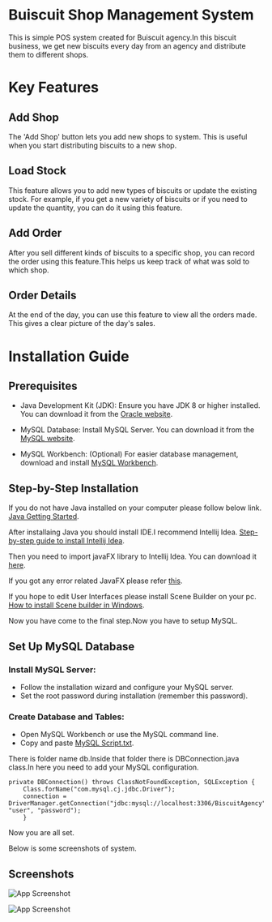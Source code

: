 
# Buiscuit Shop Management System

This is simple POS system created for Buiscuit agency.In this biscuit business, we get new biscuits every day from an agency and distribute them to different shops. 

# Key Features

## Add Shop
The 'Add Shop' button lets you add new shops to system. This is useful when you start distributing biscuits to a new shop. 

## Load Stock
This feature allows you to add new types of biscuits or update the existing stock. For example, if you get a new variety of biscuits or if you need to update the quantity, you can do it using this feature. 

## Add Order
After you sell different kinds of biscuits to a specific shop, you can record the order using this feature.This helps us keep track of what was sold to which shop. 

## Order Details
At the end of the day, you can use this feature to view all the orders made. This gives a clear picture of the day's sales.

# Installation Guide

## Prerequisites

- Java Development Kit (JDK): Ensure you have JDK 8 or higher installed. You can download it from the [Oracle website](https://www.oracle.com/java/technologies/downloads/#java11).

- MySQL Database: Install MySQL Server. You can download it from the [MySQL website](https://dev.mysql.com/downloads/mysql/).

- MySQL Workbench: (Optional) For easier database management, download and install [MySQL Workbench](https://dev.mysql.com/downloads/workbench/).

## Step-by-Step Installation

If you do not have Java installed on your computer please follow below link.
[Java Getting Started](https://www.w3schools.com/java/java_getstarted.asp).

After installaing Java you should install IDE.I recommend Intellij Idea. [Step-by-step guide to install Intellij Idea](https://www.geeksforgeeks.org/step-by-step-guide-to-install-intellij-idea/).

Then you need to import javaFX library to Intellij Idea.
You can download it [here](https://openjfx.io/).

If you got any error related JavaFX please refer [this](https://openjfx.io/openjfx-docs/#IDE-Intellij).

If you hope to edit User Interfaces please install Scene Builder on your pc. [How to install Scene builder in Windows](https://medium.com/@oshadaeraboy/how-to-install-scene-builder-in-windows-and-configure-in-intellij-idea-7291a23a7de7).

Now you have come to the final step.Now you have to setup MySQL.

## Set Up MySQL Database

### Install MySQL Server:
- Follow the installation wizard and configure your MySQL server.
- Set the root password during installation (remember this password).

### Create Database and Tables:

- Open MySQL Workbench or use the MySQL command line.
- Copy and paste [MySQL Script.txt](https://github.com/Imesh-Isuranga/POS4Agency-JavaFX/blob/main/MySQL%20Script.txt).

There is folder name db.Inside that folder there is DBConnection.java class.In here you need to add your MySQL configuration.

```
private DBConnection() throws ClassNotFoundException, SQLException {
    Class.forName("com.mysql.cj.jdbc.Driver");
    connection = DriverManager.getConnection("jdbc:mysql://localhost:3306/BiscuitAgency", "user", "password");
    }

````

Now you are all set.

Below is some screenshots of system.

## Screenshots

![App Screenshot](https://raw.githubusercontent.com/Imesh-Isuranga/POS4Agency-JavaFX/main/ScreenShots/1.png)

![App Screenshot](https://raw.githubusercontent.com/Imesh-Isuranga/POS4Agency-JavaFX/main/ScreenShots/f2.png)









